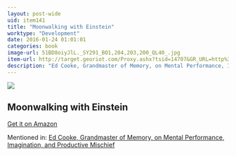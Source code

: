 ```yaml
---
layout: post-wide
uid: item141
title: "Moonwalking with Einstein"
worktype: "Development"
date: 2016-01-24 01:01:01
categories: book
image-url: 51BD8oiyJlL._SY291_BO1,204,203,200_QL40_.jpg
item-url: http://target.georiot.com/Proxy.ashx?tsid=14707&GR_URL=http%3A%2F%2Fwww.amazon.com%2FMoonwalking-Einstein-Science-Remembering-Everything%2Fdp%2F0143120530%2F
description: "Ed Cooke, Grandmaster of Memory, on Mental Performance, Imagination, and Productive Mischief"
---
```

<a href="http://target.georiot.com/Proxy.ashx?tsid=14707&GR_URL=http%3A%2F%2Fwww.amazon.com%2FMoonwalking-Einstein-Science-Remembering-Everything%2Fdp%2F0143120530%2F" target="blank"><img src="../../../../img/thumbs/51BD8oiyJlL._SY291_BO1,204,203,200_QL40_.jpg" class="prod-img"></a>
<h2>Moonwalking with Einstein</h2>
<p><a href="http://target.georiot.com/Proxy.ashx?tsid=14707&GR_URL=http%3A%2F%2Fwww.amazon.com%2FMoonwalking-Einstein-Science-Remembering-Everything%2Fdp%2F0143120530%2F" target="blank">Get it on Amazon</a><p>
<p>Mentioned in: <a href="http://fourhourworkweek.com/2014/12/30/ed-cooke/" target="blank">Ed Cooke, Grandmaster of Memory, on Mental Performance, Imagination, and Productive Mischief</a></p>
